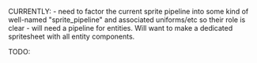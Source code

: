 CURRENTLY:
    - need to factor the current sprite pipeline into some kind of well-named "sprite_pipeline" and associated uniforms/etc so their role is clear
    - will need a pipeline for entities. Will want to make a dedicated spritesheet with all entity components.

TODO:

